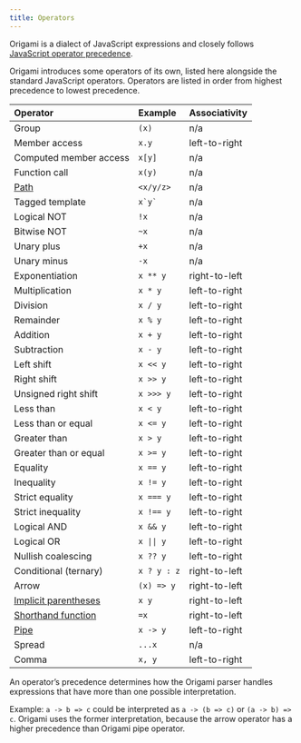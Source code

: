 ```yaml
---
title: Operators
---
```


Origami is a dialect of JavaScript expressions and closely follows [JavaScript operator precedence](https://developer.mozilla.org/en-US/docs/Web/JavaScript/Reference/Operators/Operator_precedence).

Origami introduces some operators of its own, listed here alongside the standard JavaScript operators. Operators are listed in order from highest precedence to lowest precedence.

| Operator                                                 | Example                       | Associativity |
| :------------------------------------------------------- | :---------------------------- | :------------ |
| Group                                                    | `(x)`                         | n/a           |
| Member access                                            | `x.y`                         | left-to-right |
| Computed member access                                   | `x[y]`                        | n/a           |
| Function call                                            | `x(y)`                        | n/a           |
| [Path](syntax.html#paths)                                | `<x/y/z>`                     | n/a           |
| Tagged template                                          | `` x`y` ``                    | n/a           |
| Logical NOT                                              | `!x`                          | n/a           |
| Bitwise NOT                                              | `~x`                          | n/a           |
| Unary plus                                               | `+x`                          | n/a           |
| Unary minus                                              | `-x`                          | n/a           |
| Exponentiation                                           | `x ** y`                      | right-to-left |
| Multiplication                                           | `x * y`                       | left-to-right |
| Division                                                 | `x / y`                       | left-to-right |
| Remainder                                                | `x % y`                       | left-to-right |
| Addition                                                 | `x + y`                       | left-to-right |
| Subtraction                                              | `x - y`                       | left-to-right |
| Left shift                                               | `x << y`                      | left-to-right |
| Right shift                                              | `x >> y`                      | left-to-right |
| Unsigned right shift                                     | `x >>> y`                     | left-to-right |
| Less than                                                | `x < y`                       | left-to-right |
| Less than or equal                                       | `x <= y`                      | left-to-right |
| Greater than                                             | `x > y`                       | left-to-right |
| Greater than or equal                                    | `x >= y`                      | left-to-right |
| Equality                                                 | `x == y`                      | left-to-right |
| Inequality                                               | `x != y`                      | left-to-right |
| Strict equality                                          | `x === y`                     | left-to-right |
| Strict inequality                                        | `x !== y`                     | left-to-right |
| Logical AND                                              | `x && y`                      | left-to-right |
| Logical OR                                               | <code>x &#124;&#124; y</code> | left-to-right |
| Nullish coalescing                                       | `x ?? y`                      | left-to-right |
| Conditional (ternary)                                    | `x ? y : z`                   | right-to-left |
| Arrow                                                    | `(x) => y`                    | right-to-left |
| [Implicit parentheses](syntax.html#implicit-parentheses) | `x y`                         | right-to-left |
| [Shorthand function](syntax.html#shorthand-functions)    | `=x`                          | right-to-left |
| [Pipe](syntax.html#pipe-operator)                        | `x -> y`                      | left-to-right |
| Spread                                                   | `...x`                        | n/a           |
| Comma                                                    | `x, y`                        | left-to-right |

An operator’s precedence determines how the Origami parser handles expressions that have more than one possible interpretation.

Example: `a -> b => c` could be interpreted as `a -> (b => c)` or `(a -> b) => c`. Origami uses the former interpretation, because the arrow operator has a higher precedence than Origami pipe operator.
